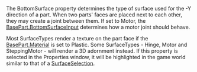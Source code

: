 The BottomSurface property determines the type of surface used for the -Y
direction of a part. When two parts' faces are placed next to each other,
they may create a joint between them. If set to Motor, the
[BasePart.BottomSurfaceInput](https://create.roblox.com/docs/reference/engine/classes/BasePart#BottomSurfaceInput) determines how a motor joint should behave.

Most SurfaceTypes render a texture on the part face if the
[BasePart.Material](https://create.roblox.com/docs/reference/engine/classes/BasePart#Material) is set to Plastic. Some SurfaceTypes - Hinge, Motor
and SteppingMotor - will render a 3D adornment instead. If this property
is selected in the Properties window, it will be highlighted in the game
world similar to that of a [SurfaceSelection](https://create.roblox.com/docs/reference/engine/classes/SurfaceSelection).
